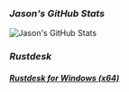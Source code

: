 <!-- title: Jason's Official Website -->
<script type='text/javascript' src='https://storage.ko-fi.com/cdn/widget/Widget_2.js'></script><script type='text/javascript'>kofiwidget2.init('Hey! Support Me On Ko-fi!', '#29abe0', 'L4L76FZ0F');kofiwidget2.draw();</script>
### ***Jason's GitHub Stats***
![Jason's GitHub Stats](https://github-readme-stats.vercel.app/api?username=znzxjjbt0513&show_icons=true&theme=default)
### ***Rustdesk***
#### [**_Rustdesk for Windows (x64)_**](https://Znzxjjbt0513.github.io/Rustdesk/)